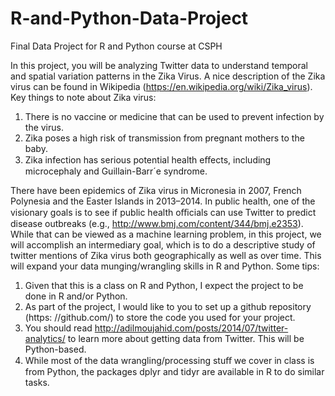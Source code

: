 # R-and-Python-Data-Project
Final Data Project for R and Python course at CSPH


In this project, you will be analyzing Twitter data to understand temporal and spatial variation patterns in the Zika Virus. A nice description of the Zika virus can be found in Wikipedia (https://en.wikipedia.org/wiki/Zika_virus). Key things to note about Zika virus:

1. There is no vaccine or medicine that can be used to prevent infection by the virus. 
2. Zika poses a high risk of transmission from pregnant mothers to the baby.
3. Zika infection has serious potential health eﬀects, including microcephaly and Guillain-Barr´e syndrome.

There have been epidemics of Zika virus in Micronesia in 2007, French Polynesia and the Easter Islands in 2013–2014. In public health, one of the visionary goals is to see if public health oﬃcials can use Twitter to predict disease outbreaks (e.g., http://www.bmj.com/content/344/bmj.e2353). While that can be viewed as a machine learning problem, in this project, we will accomplish an intermediary goal, which is to do a descriptive study of twitter mentions of Zika virus both geographically as well as over time. This will expand your data munging/wrangling skills in R and Python. Some tips:
1. Given that this is a class on R and Python, I expect the project to be done in R and/or Python.
2. As part of the project, I would like to you to set up a github repository (https: //github.com/) to store the code you used for your project.
3. You should read http://adilmoujahid.com/posts/2014/07/twitter-analytics/
to learn more about getting data from Twitter. This will be Python-based.
4. While most of the data wrangling/processing stuﬀ we cover in class is from Python, the packages dplyr and tidyr are available in R to do similar tasks.
